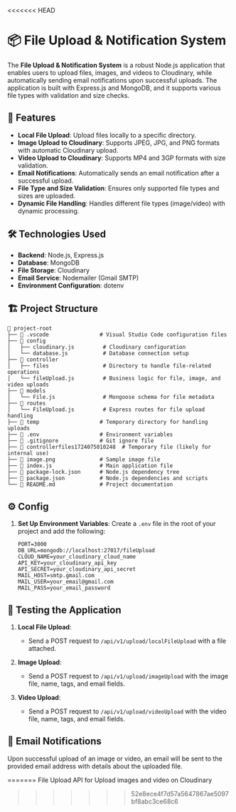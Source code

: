 <<<<<<< HEAD

# 📦 File Upload & Notification System

The **File Upload & Notification System** is a robust Node.js application that enables users to upload files, images, and videos to Cloudinary, while automatically sending email notifications upon successful uploads. The application is built with Express.js and MongoDB, and it supports various file types with validation and size checks.

## 🎯 Features

- **Local File Upload**: Upload files locally to a specific directory.
- **Image Upload to Cloudinary**: Supports JPEG, JPG, and PNG formats with automatic Cloudinary upload.
- **Video Upload to Cloudinary**: Supports MP4 and 3GP formats with size validation.
- **Email Notifications**: Automatically sends an email notification after a successful upload.
- **File Type and Size Validation**: Ensures only supported file types and sizes are uploaded.
- **Dynamic File Handling**: Handles different file types (image/video) with dynamic processing.

## 🛠️ Technologies Used

- **Backend**: Node.js, Express.js
- **Database**: MongoDB
- **File Storage**: Cloudinary
- **Email Service**: Nodemailer (Gmail SMTP)
- **Environment Configuration**: dotenv

## 🏗️ Project Structure

```plaintext
📂 project-root
├── 📁 .vscode                # Visual Studio Code configuration files
├── 📁 config
│   ├── cloudinary.js         # Cloudinary configuration
│   └── database.js           # Database connection setup
├── 📁 controller
│   ├── files                 # Directory to handle file-related operations
│   └── fileUpload.js         # Business logic for file, image, and video uploads
├── 📁 models
│   └── File.js               # Mongoose schema for file metadata
├── 📁 routes
│   └── FileUpload.js         # Express routes for file upload handling
├── 📁 temp                   # Temporary directory for handling uploads
├── 📄 .env                   # Environment variables
├── 📄 .gitignore             # Git ignore file
├── 📄 controllerfiles1724075010248  # Temporary file (likely for internal use)
├── 📄 image.png              # Sample image file
├── 📄 index.js               # Main application file
├── 📄 package-lock.json      # Node.js dependency tree
├── 📄 package.json           # Node.js dependencies and scripts
└── 📄 README.md              # Project documentation
```

## ⚙️ Config



1. **Set Up Environment Variables**:
   Create a `.env` file in the root of your project and add the following:

   ```plaintext
   PORT=3000
   DB_URL=mongodb://localhost:27017/fileUpload
   CLOUD_NAME=your_cloudinary_cloud_name
   API_KEY=your_cloudinary_api_key
   API_SECRET=your_cloudinary_api_secret
   MAIL_HOST=smtp.gmail.com
   MAIL_USER=your_email@gmail.com
   MAIL_PASS=your_email_password
   ```



## 🧪 Testing the Application

1. **Local File Upload**:
   - Send a POST request to `/api/v1/upload/localFileUpload` with a file attached.

2. **Image Upload**:
   - Send a POST request to `/api/v1/upload/imageUpload` with the image file, name, tags, and email fields.

3. **Video Upload**:
   - Send a POST request to `/api/v1/upload/videoUpload` with the video file, name, tags, and email fields.

## 📧 Email Notifications

Upon successful upload of an image or video, an email will be sent to the provided email address with details about the uploaded file.

=======
File Upload API for Upload images and video on Cloudinary
>>>>>>> 52e8ece4f7d57a5647867ae5097bf8abc3ce68c6
